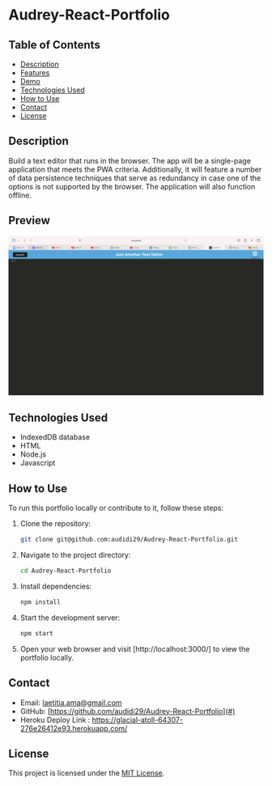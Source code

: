 # Audrey-React-Portfolio

## Table of Contents
- [Description](#description)
- [Features](#features)
- [Demo](#demo)
- [Technologies Used](#technologies-used)
- [How to Use](#how-to-use)
- [Contact](#contact)
- [License](#license)

## Description

Build a text editor that runs in the browser. The app will be a single-page application that meets the PWA criteria. Additionally, it will feature a number of data persistence techniques that serve as redundancy in case one of the options is not supported by the browser. The application will also function offline.


## Preview

![alt](client/src/images/preview.png)


## Technologies Used

- IndexedDB database
- HTML
- Node.js
- Javascript


## How to Use

To run this portfolio locally or contribute to it, follow these steps:

1. Clone the repository:

   ```bash
   git clone git@github.com:audidi29/Audrey-React-Portfolio.git
   ```

2. Navigate to the project directory:

   ```bash
   cd Audrey-React-Portfolio
   ```

3. Install dependencies:

   ```bash
   npm install
   ```

4. Start the development server:

   ```bash
   npm start
   ```

5. Open your web browser and visit [http://localhost:3000/] to view the portfolio locally.

## Contact

- Email: laetitia.ama@gmail.com
- GitHub: [https://github.com/audidi29/Audrey-React-Portfolio](#)
- Heroku Deploy Link : https://glacial-atoll-64307-276e26412e93.herokuapp.com/

## License

This project is licensed under the [MIT License](LICENSE).
